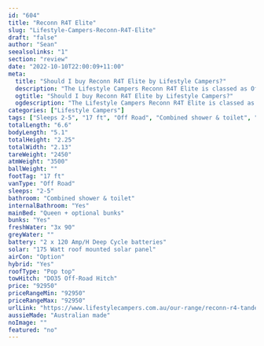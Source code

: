 ```yaml
---
id: "604"
title: "Reconn R4T Elite"
slug: "Lifestyle-Campers-Reconn-R4T-Elite"
draft: "false"
author: "Sean"
seealsolinks: "1"
section: "review"
date: "2022-10-10T22:00:09+11:00"
meta:
  title: "Should I buy Reconn R4T Elite by Lifestyle Campers?"
  description: "The Lifestyle Campers Reconn R4T Elite is classed as Off Road, and sleeps 2-5 people. It is Australian made and comes in at 17 ft. It generally has Combined shower & toilet."
  ogtitle: "Should I buy Reconn R4T Elite by Lifestyle Campers?"
  ogdescription: "The Lifestyle Campers Reconn R4T Elite is classed as Off Road, and sleeps 2-5 people. It is Australian made and comes in at 17 ft. It generally has Combined shower & toilet."
categories: ["Lifestyle Campers"]
tags: ["Sleeps 2-5", "17 ft", "Off Road", "Combined shower & toilet", "Pop top", "80 - 100k"]
totalLength: "6.6"
bodyLength: "5.1"
totalHeight: "2.25"
totalWidth: "2.13"
tareWeight: "2450"
atmWeight: "3500"
ballWeight: ""
footTag: "17 ft"
vanType: "Off Road"
sleeps: "2-5"
bathroom: "Combined shower & toilet"
internalBathroom: "Yes"
mainBed: "Queen + optional bunks"
bunks: "Yes"
freshWater: "3x 90"
greyWater: ""
battery: "2 x 120 Amp/H Deep Cycle batteries"
solar: "175 Watt roof mounted solar panel"
airCon: "Option"
hybrid: "Yes"
roofType: "Pop top"
towHitch: "DO35 Off-Road Hitch"
price: "92950"
priceRangeMin: "92950"
priceRangeMax: "92950"
urlLink: "https://www.lifestylecampers.com.au/our-range/reconn-r4-tandem/"
aussieMade: "Australian made"
noImage: ""
featured: "no"
---
```

